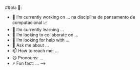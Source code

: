 ##ola  👋:

- 🔭 I’m currently working on ... na disciplina de pensamento de computacional :chart_with_upwards_trend:
- 🌱 I’m currently learning ...
- 👯 I’m looking to collaborate on ...
- 🤔 I’m looking for help with ...
- 💬 Ask me about ...
- 📫 How to reach me: ...
- 😄 Pronouns: ...
- ⚡ Fun fact: ...
-->
